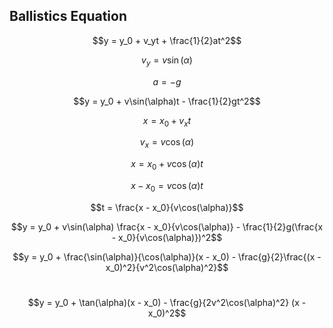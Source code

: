 ## Ballistics Equation

$$y = y_0 + v_yt + \frac{1}{2}at^2$$

$$v_y = v\sin(\alpha)$$

$$a = -g$$

$$y = y_0 + v\sin(\alpha)t - \frac{1}{2}gt^2$$

$$x = x_0 + v_xt$$

$$v_x = v\cos(\alpha)$$

$$x = x_0 + v\cos(\alpha)t$$

$$x - x_0 = v\cos(\alpha)t$$

$$t = \frac{x - x_0}{v\cos(\alpha)}$$

$$y = y_0 + v\sin(\alpha) \frac{x - x_0}{v\cos(\alpha)} - \frac{1}{2}g(\frac{x - x_0}{v\cos(\alpha)})^2$$

$$y = y_0 + \frac{\sin(\alpha)}{\cos(\alpha)}(x - x_0) - \frac{g}{2}\frac{(x - x_0)^2}{v^2\cos(\alpha)^2}$$

#

$$y = y_0 + \tan(\alpha)(x - x_0) - \frac{g}{2v^2\cos(\alpha)^2} (x - x_0)^2$$
